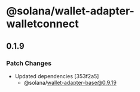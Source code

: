# @solana/wallet-adapter-walletconnect

## 0.1.9

### Patch Changes

-   Updated dependencies [353f2a5]
    -   @solana/wallet-adapter-base@0.9.19
